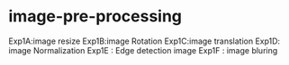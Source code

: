 # image-pre-processing
Exp1A:image resize
Exp1B:image Rotation
Exp1C:image translation 
Exp1D: image Normalization
Exp1E : Edge detection image
Exp1F : image bluring 
